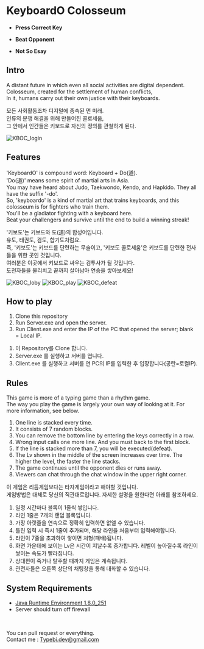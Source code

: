 # KeyboardO Colosseum

- **Press Correct Key**

- **Beat Opponent**

- **Not So Esay**

## Intro
A distant future in which even all social activities are digital dependent.  
Colosseum, created for the settlement of human conflicts,  
In it, humans carry out their own justice with their keyboards.  

모든 사회활동조차 디지털에 종속된 먼 미래.  
인류의 분쟁 해결을 위해 만들어진 콜로세움,  
그 안에서 인간들은 키보드로 자신의 정의를 관철하게 된다.  

![KBOC_login](https://user-images.githubusercontent.com/51889755/86529518-2b864300-beec-11ea-82c5-e47fa061458d.png)
 
## Features
'KeyboardO' is compound word: Keyboard + Do(道).  
'Do(道)' means some spirit of martial arts in Asia.  
You may have heard about Judo, Taekwondo, Kendo, and Hapkido. They all have the suffix '-do'.  
So, 'keyboardo' is a kind of martial art that trains keyboards, 
and this colosseum is for fighters who train them.   
You'll be a gladiator fighting with a keyboard here.  
Beat your challengers and survive until the end to build a winning streak!

'키보도'는 키보드와 도(道)의 합성어입니다.  
유도, 태권도, 검도, 합기도처럼요.  
즉, '키보도'는 키보드를 단련하는 무술이고, '키보도 콜로세움'은 키보도를 단련한 전사들을 위한 곳인 것입니다.  
여러분은 이곳에서 키보드로 싸우는 검투사가 될 것입니다.  
도전자들을 물리치고 끝까지 살아남아 연승을 쌓아보세요!

![KBOC_loby](https://user-images.githubusercontent.com/51889755/86521908-6444fe80-be91-11ea-8851-6ee08ccee9a7.png)
![KBOC_play](https://user-images.githubusercontent.com/51889755/86521909-64dd9500-be91-11ea-9230-64da034f86a2.png)
![KBOC_defeat](https://user-images.githubusercontent.com/51889755/86521907-6313d180-be91-11ea-9054-5254bd079032.png)

## How to play
1. Clone this repository
1. Run Server.exe and open the server.
1. Run Client.exe and enter the IP of the PC that opened the server; blank = Local IP.  
<!-- -->
1. 이 Repository를 Clone 합니다.
1. Server.exe 를 실행하고 서버를 엽니다.
1. Client.exe 를 실행하고 서버를 연 PC의 IP를 입력한 후 입장합니다(공란=로컬IP).

## Rules
This game is more of a typing game than a rhythm game.  
The way you play the game is largely your own way of looking at it. For more information, see below.  

1. One line is stacked every time.
1. It consists of 7 random blocks.
1. You can remove the bottom line by entering the keys correctly in a row.
1. Wrong input calls one more line. And you must back to the first block. 
1. If the line is stacked more than 7, you will be executed(defeat).
1. The Lv shown in the middle of the screen increases over time. The higher the level, the faster the line stacks.
1. The game continues until the opponent dies or runs away.  
1. Viewers can chat through the chat window in the upper right corner.

이 게임은 리듬게임보다는 타자게임이라고 해야할 것입니다.  
게임방법은 대체로 당신의 직관대로입니다. 자세한 설명을 원한다면 아래를 참조하세요.  

1. 일정 시간마다 블록이 1줄씩 쌓입니다.
1. 라인 1줄은 7개의 랜덤 블록입니다.
1. 가장 아랫줄을 연속으로 정확히 입력하면 없앨 수 있습니다.
1. 틀린 입력 시 즉시 1줄이 추가되며, 해당 라인을 처음부터 입력해야합니다.
1. 라인이 7줄을 초과하여 쌓이면 처형(패배)됩니다.
1. 화면 가운데에 보이는 Lv은 시간이 지날수록 증가합니다. 레벨이 높아질수록 라인이 쌓이는 속도가 빨라집니다.
1. 상대편이 죽거나 탈주할 때까지 게임은 계속됩니다.
1. 관전자들은 오른쪽 상단의 채팅창을 통해 대화할 수 있습니다.  

## System Requirements

- [Java Runtime Environment 1.8.0_251](https://www.oracle.com/java/technologies/javase-jre8-downloads.html)
- Server should turn off firewall

<br>

You can pull request or everything.  
Contact me : Typebi.dev@gmail.com
